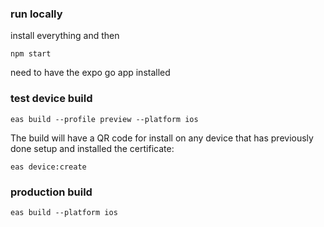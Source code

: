 ### run locally
install everything and then

```
npm start
```

need to have the expo go app installed

### test device build

```
eas build --profile preview --platform ios
```

The build will have a QR code for install on any device that has previously done setup and installed the certificate:
```
eas device:create
```

### production build

```
eas build --platform ios
```
